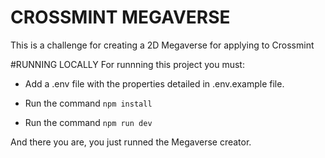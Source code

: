 # CROSSMINT MEGAVERSE
This is a challenge for creating a 2D Megaverse for applying to Crossmint

#RUNNING LOCALLY
For runnning this project you must:
- Add a .env file with the properties detailed in .env.example file.

- Run the command `npm install`

- Run the command `npm run dev`

And there you are, you just runned the Megaverse creator.
